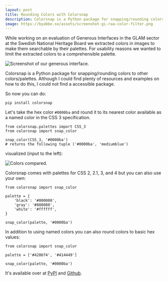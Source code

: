 ```yaml
---
layout: post
title: Rounding Colors with Colorsnap
description: Colorsnap is a Python package for snapping/rounding colors to other colors/palettes.
image: https://byabbe.se/assets/screenshot-gi-raa-color-filter.png
---
```


While working on an evaluation of Generous Interfaces in the GLAM sector at the Swedish National Heritage Board we extracted colors in images to make them searchable by their palettes. For usability reasons we wanted to limit the extracted colors to a comprehensible palette.

![Screenshot of our generous interface.][0]

Colorsnap is a Python package for snapping/rounding colors to other colors/palettes. Although I could find plenty of resources and examples on how to do this, I could not find a accessible package.

So now you can do\:

`pip install colorsnap`

Let's take the hex color `#0000ba` and round it to its nearest color available as a named color in the CSS 3 specification.

<pre><code class="language-python">from colorsnap.palettes import CSS_3
from colorsnap import snap_color

snap_color(CSS_3, '#0000ba')
# returns the following tuple ('#0000ba', 'mediumblue')
</code></pre>

visualized (input to the left)\:

![Colors compared.][1]

Colorsnap comes with palettes for CSS 2, 2.1, 3, and 4 but you can also use your own\:

<pre><code class="language-python">from colorsnap import snap_color

palette = {
    'black': '#000000',
    'gray': '#808080',
    'white': '#ffffff',
}

snap_color(palette, '#0000ba')
</code></pre>

In addition to using named colors you can also round colors to basic hex values\:

<pre><code class="language-python">from colorsnap import snap_color

palette = ['#4286f4', '#414449']

snap_color(palette, '#0000ba')
</code></pre>

It's available over at [PyPI][2] and [Github][3].

[0]: https://byabbe.se/assets/screenshot-gi-raa-color-filter.png
[1]: https://byabbe.se/assets/colorsnap-example.png
[2]: https://pypi.org/project/colorsnap/
[3]: https://github.com/riksantikvarieambetet/colorsnap
